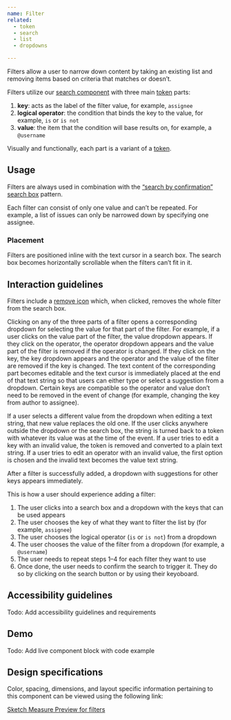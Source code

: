 ```yaml
---
name: Filter
related:
  - token
  - search
  - list
  - dropdowns

---
```


Filters allow a user to narrow down content by taking an existing list and removing items based on criteria that matches or doesn’t.

Filters utilize our [search component](/component/search/) with three main [token](/components/token/) parts:

1. **key**: acts as the label of the filter value, for example, `assignee`
1. **logical operator**: the condition that binds the key to the value, for example, `is` or `is not`
1. **value**: the item that the condition will base results on, for example, a `@username`

Visually and functionally, each part is a variant of a [token](/components/token/).

## Usage

Filters are always used in combination with the [“search by confirmation” search box](/components/search/#search-by-confirmation) pattern.

Each filter can consist of only one value and can’t be repeated. For example, a list of issues can only be narrowed down by specifying one assignee.

### Placement

Filters are positioned inline with the text cursor in a search box. The search box becomes horizontally scrollable when the filters can’t fit in it.

## Interaction guidelines

Filters include a [remove icon](http://gitlab-org.gitlab.io/gitlab-svgs/?q=~close) which, when clicked, removes the whole filter from the search box.

Clicking on any of the three parts of a filter opens a corresponding dropdown for selecting the value for that part of the filter. For example, if a user clicks on the value part of the filter, the value dropdown appears. If they click on the operator, the operator dropdown appears and the value part of the filter is removed if the operator is changed. If they click on the key, the key dropdown appears and the operator and the value of the filter are removed if the key is changed. The text content of the corresponding part becomes editable and the text cursor is immediately placed at the end of that text string so that users can either type or select a suggestion from a dropdown. Certain keys are compatible so the operator and value don’t need to be removed in the event of change (for example, changing the key from author to assignee).

If a user selects a different value from the dropdown when editing a text string, that new value replaces the old one. If the user clicks anywhere outside the dropdown or the search box, the string is turned back to a token with whatever its value was at the time of the event. If a user tries to edit a key with an invalid value, the token is removed and converted to a plain text string. If a user tries to edit an operator with an invalid value, the first option is chosen and the invalid text becomes the value text string.

After a filter is successfully added, a dropdown with suggestions for other keys appears immediately.

This is how a user should experience adding a filter: 

1. The user clicks into a search box and a dropdown with the keys that can be used appears
1. The user chooses the key of what they want to filter the list by (for example, `assignee`)
1. The user chooses the logical operator (`is` or `is not`) from a dropdown
1. The user chooses the value of the filter from a dropdown (for example, a `@username`)
1. The user needs to repeat steps 1–4 for each filter they want to use
1. Once done, the user needs to confirm the search to trigger it. They do so by clicking on the search button or by using their keyoboard.

## Accessibility guidelines

Todo: Add accessibility guidelines and requirements

## Demo

Todo: Add live component block with code example

## Design specifications

Color, spacing, dimensions, and layout specific information pertaining to this component can be viewed using the following link:

[Sketch Measure Preview for filters](https://gitlab-org.gitlab.io/gitlab-design/hosted/design-gitlab-specs/filters-spec-previews/)
